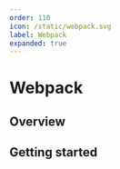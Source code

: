 ```yaml
---
order: 110
icon: /static/webpack.svg
label: Webpack
expanded: true
---
```


# Webpack

## Overview

## Getting started
